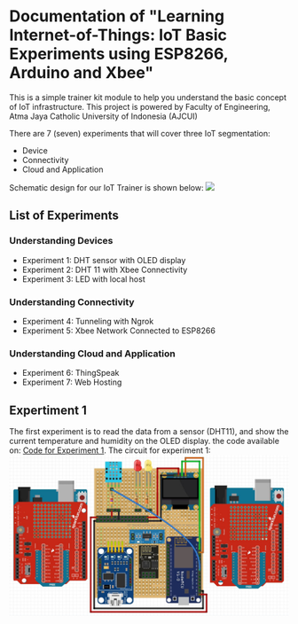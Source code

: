 # Documentation of "Learning Internet-of-Things: IoT Basic Experiments using ESP8266, Arduino and Xbee"
This is a simple trainer kit module to help you understand the basic concept of IoT infrastructure. 
This project is powered by Faculty of Engineering, Atma Jaya Catholic University of Indonesia (AJCUI)

There are 7 (seven) experiments that will cover three IoT segmentation:
- Device
- Connectivity
- Cloud and Application

Schematic design for our IoT Trainer is shown below:
<a href="https://sites.google.com/view/telecom-uaj/home"><img src="https://user-images.githubusercontent.com/61287961/84870233-3f871380-b0a9-11ea-9936-90fbb5485c39.JPG"></a>


## List of Experiments

### Understanding Devices

- Experiment 1: DHT sensor with OLED display
- Experiment 2: DHT 11 with Xbee Connectivity
- Experiment 3: LED with local host


### Understanding Connectivity 

- Experiment 4: Tunneling with Ngrok
- Experiment 5: Xbee Network Connected to ESP8266


### Understanding Cloud and Application

- Experiment 6: ThingSpeak
- Experiment 7: Web Hosting


## Expertiment 1
The first experiment is to read the data from a sensor (DHT11), and show the current temperature and humidity on the OLED display.
the code available on: <a href="/about/about_team.htm">Code for Experiment 1</a>.
The circuit for experiment 1:
<a href="https://sites.google.com/view/telecom-uaj/home"><img src="https://raw.githubusercontent.com/annisasarah/iot-trainer-module-2019/master/doc_files/Experiment%201.JPG"></a>
